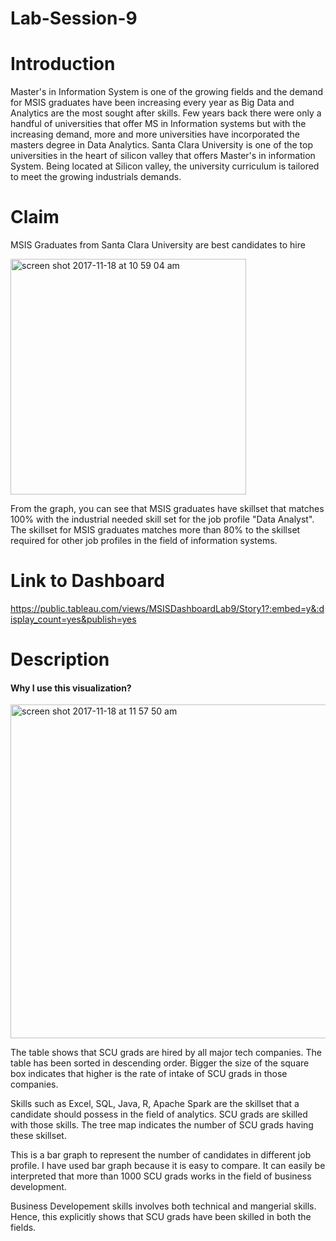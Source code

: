 # Lab-Session-9

# Introduction

Master's in Information System is one of the growing fields and the demand for MSIS graduates have been increasing every year as Big Data and Analytics are the most sought after skills. Few years back there were only a handful of universities that offer MS in Information systems but with the increasing demand, more and more universities have incorporated the masters degree in Data Analytics. Santa Clara University is one of the top universities in the heart of silicon valley that offers Master's in information System. Being located at Silicon valley, the university curriculum is tailored to meet the growing industrials demands.

# Claim

MSIS Graduates from Santa Clara University are best candidates to hire 

<img width="377" alt="screen shot 2017-11-18 at 10 59 04 am" src="https://user-images.githubusercontent.com/32216143/32983848-4522867a-cc50-11e7-9d80-9a93b7f8647a.png">

From the graph, you can see that MSIS graduates have skillset that matches 100% with the industrial needed skill set for the job profile "Data Analyst". The skillset for MSIS graduates matches more than 80% to the skillset required for other job profiles in the field of information systems. 

# Link to Dashboard
https://public.tableau.com/views/MSISDashboardLab9/Story1?:embed=y&:display_count=yes&publish=yes

# Description


#### Why I use this visualization? 

<img width="534" alt="screen shot 2017-11-18 at 11 57 50 am" src="https://user-images.githubusercontent.com/32216143/32984323-372249c6-cc59-11e7-94a7-88fd4b6f7054.png">

The table shows that SCU grads are hired by all major tech companies. The table has been sorted in descending order. Bigger the size of the square box indicates that higher is the rate of intake of SCU grads in those companies. 


Skills such as Excel, SQL, Java, R, Apache Spark are the skillset that a candidate should possess in the field of analytics. SCU grads are skilled with those skills. The tree map indicates the number of SCU grads having these skillset. 

This is a bar graph to represent the number of candidates in different job profile. I have used bar graph because it is easy to compare. It can easily be interpreted that more than 1000 SCU grads works in the field of business development. 

Business Developement skills involves both technical and mangerial skills. Hence, this explicitly shows that SCU grads have been skilled in both the fields. 




